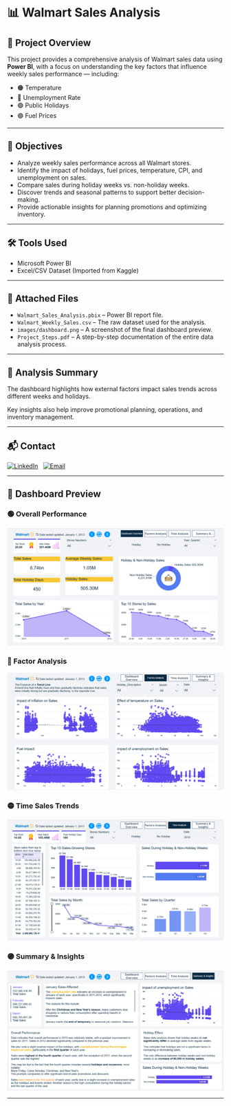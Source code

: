 # 📊 Walmart Sales Analysis

## 📌 Project Overview

This project provides a comprehensive analysis of Walmart sales data using **Power BI**, with a focus on understanding the key factors that influence weekly sales performance — including:

- 🟠 Temperature  
- 🔵 Unemployment Rate  
- 🟢 Public Holidays  
- 🟣 Fuel Prices

---

## 🎯 Objectives

- Analyze weekly sales performance across all Walmart stores.
- Identify the impact of holidays, fuel prices, temperature, CPI, and unemployment on sales.
- Compare sales during holiday weeks vs. non-holiday weeks.
- Discover trends and seasonal patterns to support better decision-making.
- Provide actionable insights for planning promotions and optimizing inventory.

---

## 🛠️ Tools Used
- Microsoft Power BI
- Excel/CSV Dataset (Imported from Kaggle)

---

## 🧾 Attached Files

- `Walmart_Sales_Analysis.pbix` – Power BI report file.
- `Walmart_Weekly_Sales.csv` – The raw dataset used for the analysis.
- `images/dashboard.png` – A screenshot of the final dashboard preview.
- `Project_Steps.pdf` – A step-by-step documentation of the entire data analysis process.

---

## 🧠 Analysis Summary

The dashboard highlights how external factors impact sales trends across different weeks and holidays.

Key insights also help improve promotional planning, operations, and inventory management.

---

## 📬 Contact

[![LinkedIn](https://img.shields.io/badge/-LinkedIn-0A66C2?logo=linkedin&logoColor=white&style=flat-square)](https://www.linkedin.com/in/kamel-abd-elwahab-212748291/)
&nbsp;
[![Email](https://img.shields.io/badge/-Email-D14836?logo=gmail&logoColor=white&style=flat-square)](mailto:kamel65667@gmail.com)

---

## 📸 Dashboard Preview

### 🟢 Overall Performance
![Dashboard Overview](images/Dashboard-Overview.png)

### 🔵 Factor Analysis
![Factor Analysis](images/Factors-Analysis.png)

### 🟡 Time Sales Trends
![Time Analysis](images/Time-Analysis.png)

### 🟣 Summary & Insights
![Summary & Insights](images/Summary-Insights.png)

---

